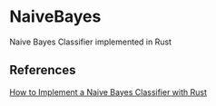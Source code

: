 # NaiveBayes
Naive Bayes Classifier implemented in Rust

## References
[How to Implement a Naive Bayes Classifier with Rust](
https://www.freecodecamp.org/news/implement-naive-bayes-with-rust/)
